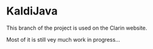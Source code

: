 # KaldiJava

This branch of the project is used on the Clarin website.

Most of it is still vey much work in progress...